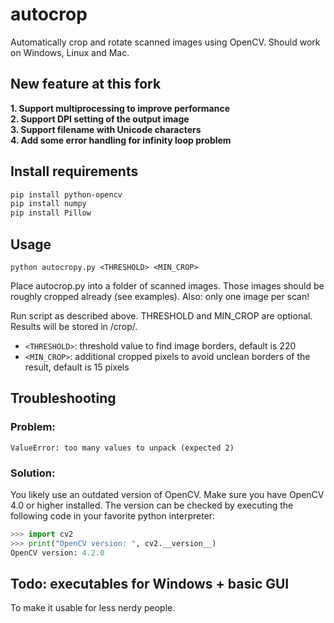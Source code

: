 # autocrop
Automatically crop and rotate scanned images using OpenCV.
Should work on Windows, Linux and Mac.

## New feature at this fork
**1. Support multiprocessing to improve performance**  
**2. Support DPI setting of the output image**  
**3. Support filename with Unicode characters**	 
**4. Add some error handling for infinity loop problem**	

## Install requirements

```bash
pip install python-opencv
pip install numpy
pip install Pillow
```

## Usage

`python autocropy.py <THRESHOLD> <MIN_CROP>`

Place autocrop.py into a folder of scanned images. Those images should be roughly cropped already (see examples). 
Also: only one image per scan!

Run script as described above. THRESHOLD and MIN_CROP are optional. Results will be stored in /crop/.

- `<THRESHOLD>`: threshold value to find image borders, default is 220
- `<MIN_CROP>`: additional cropped pixels to avoid unclean borders of the result, default is 15 pixels

## Troubleshooting

### Problem:
`ValueError: too many values to unpack (expected 2)`
### Solution:
You likely use an outdated version of OpenCV. Make sure you have OpenCV 4.0 or higher installed. The version can be checked by executing the following code in your favorite python interpreter:

```python
>>> import cv2
>>> print("OpenCV version: ", cv2.__version__)
OpenCV version: 4.2.0
```

## Todo: executables for Windows + basic GUI
To make it usable for less nerdy people.
